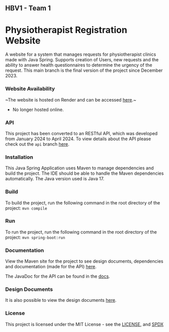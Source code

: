 ## HBV1 - Team 1
# Physiotherapist Registration Website
A website for a system that manages requests for physiotherapist clinics made with Java Spring.
Supports creation of Users, new requests and the ability to answer health questionnaires to determine the urgency of the request.
This main branch is the final version of the project since December 2023.

### Website Availability
~The website is hosted on Render and can be accessed [here](https://hbv1.onrender.com/).~
* No longer hosted online.

### API
This project has been converted to an RESTful API, which was developed from January 2024 to April 2024. To view details about the API please check out the `api` branch [here](https://github.com/AndriFannar/HBV1/tree/api).

### Installation
This Java Spring Application uses Maven to manage dependencies and build the project. The IDE should be able to handle the Maven dependencies automatically.
The Java version used is Java 17.

### Build
To build the project, run the following command in the root directory of the project:
```mvn compile```

### Run
To run the project, run the following command in the root directory of the project:
```mvn spring-boot:run```

### Documentation
View the Maven site for the project to see design documents, dependencies and documentation (made for the API) [here](https://andrifannar.github.io/HBV1/target/site/index.html).

The JavaDoc for the API can be found in the [docs](https://andrifannar.github.io/HBV1/target/site/apidocs/index.html).

### Design Documents
It is also possible to view the design documents [here](src/site/markdown/UML.md).

### License
This project is licensed under the MIT License - see the [LICENSE](LICENSE), and [SPDX](https://spdx.org/licenses/MIT.html)

